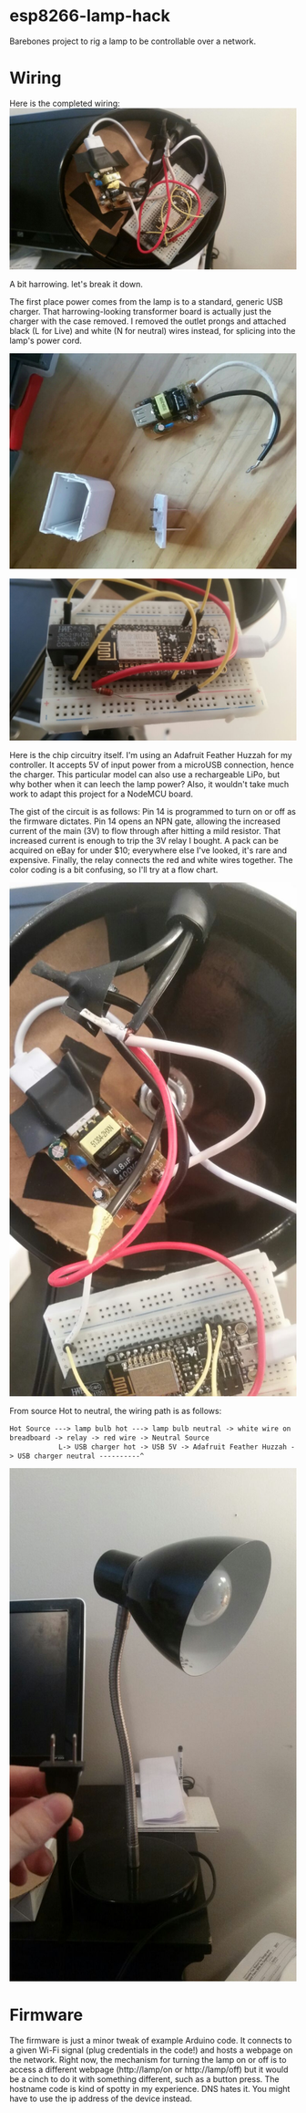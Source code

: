 # esp8266-lamp-hack
Barebones project to rig a lamp to be controllable over a network.

# Wiring

Here is the completed wiring:
![close-up of base](https://github.com/micah-raney/esp8266-lamp-hack/blob/master/packed_base.JPEG)

A bit harrowing. let's break it down.

The first place power comes from the lamp is to a standard, generic USB charger. That harrowing-looking transformer board is actually just the charger with the case removed. I removed the outlet prongs and attached black (L for Live) and white (N for neutral) wires instead, for splicing into the lamp's power cord.

![USB charger breakdown](https://github.com/micah-raney/esp8266-lamp-hack/blob/master/usb_charger.jpg)

![close-up of breadboard](https://github.com/micah-raney/esp8266-lamp-hack/blob/master/breadboard.JPEG)

Here is the chip circuitry itself. I'm using an Adafruit Feather Huzzah for my controller. It accepts 5V of input power from a microUSB connection, hence the charger. This particular model can also use a rechargeable LiPo, but why bother when it can leech the lamp power? Also, it wouldn't take much work to adapt this project for a NodeMCU board.

The gist of the circuit is as follows:
Pin 14 is programmed to turn on or off as the firmware dictates. Pin 14 opens an NPN gate, allowing the increased current of the main (3V) to flow through after hitting a mild resistor. That increased current is enough to trip the 3V relay I bought. A pack can be acquired on eBay for under $10; everywhere else I've looked, it's rare and expensive. Finally, the relay connects the red and white wires together. The color coding is a bit confusing, so I'll try at a flow chart.

![portrait image of wire splices](https://github.com/micah-raney/esp8266-lamp-hack/blob/master/wiring_portrait.JPEG)

From source Hot to neutral, the wiring path is as follows:
```
Hot Source ---> lamp bulb hot ---> lamp bulb neutral -> white wire on breadboard -> relay -> red wire -> Neutral Source
            L-> USB charger hot -> USB 5V -> Adafruit Feather Huzzah -> USB charger neutral ----------^
```
![lamp](https://github.com/micah-raney/esp8266-lamp-hack/blob/master/lamp_portrait.JPEG)

# Firmware
The firmware is just a minor tweak of example Arduino code. It connects to a given Wi-Fi signal (plug credentials in the code!) and hosts a webpage on the network. Right now, the mechanism for turning the lamp on or off is to access a different webpage (http://lamp/on or http://lamp/off) but it would be a cinch to do it with something different, such as a button press. 
The hostname code is kind of spotty in my experience. DNS hates it. You might have to use the ip address of the device instead.
